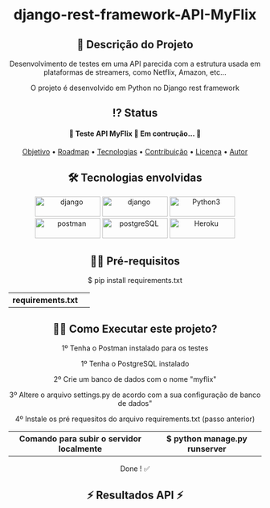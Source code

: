 # 
 <!-- Explicação do projeto -->
<h1 align="center">django-rest-framework-API-MyFlix</h1>
<h2 align="center"> 🧾 Descrição do Projeto</h2>
<p align="center"> Desenvolvimento de testes em uma API parecida com a estrutura usada em plataformas de streamers, como Netflix, Amazon, etc... </p>
<p align="center"> O projeto é desenvolvido em Python no Django rest framework  </p>

 <!-- Status do projeto -->
 <h2 align="center"> ⁉ Status </h2>
<h4 align="center"> 
	 🚧 Teste API MyFlix 🚀 Em contrução...  🚧
</h4>


<!-- Indice -->
<p align="center">
 <a href="#objetivo">Objetivo</a> •
 <a href="#roadmap">Roadmap</a> • 
 <a href="#tecnologias">Tecnologias</a> • 
 <a href="#contribuicao">Contribuição</a> • 
 <a href="#licenc-a">Licença</a> • 
 <a href="#autor">Autor</a>
</p>

<!-- Tecnologias envolvidas -->
<div align="center" class='container'>
	<h2 align="center"> 🛠 Tecnologias envolvidas</h2>
	<div class="box" align="center" display='flex'>
		<a href="https://www.djangoproject.com/" target="_blank" align = "center"> <img src="https://img.shields.io/badge/Django-092E20?style=for-the-badge&logo=django&logoColor=white" alt="django" width="130" height="40"/></a>
		<a href="https://www.django-rest-framework.org/" target="_blank" align = "center"> <img src="https://img.shields.io/badge/DJANGO-REST-ff1709?style=for-the-badge&logo=django&logoColor=white&color=ff1709&labelColor=gray" alt="django" width="130" height="40"/></a>
		<a href="https://www.python.org/" target="_blank" align = "center"> <img src="https://img.shields.io/badge/Python-3776AB?style=for-the-badge&logo=python&logoColor=white" width="130" height="40" alt="Python3" /></a>
		<a href="https://www.postman.com/" target="_blank" align = "center"> <img src="https://img.shields.io/badge/Postman-FF6C37?style=for-the-badge&logo=Postman&logoColor=white" alt="postman" width="130" height="40"/></a>
		<a href="https://www.postgresql.org/" target="_blank" align = "center"> <img src="https://img.shields.io/badge/PostgreSQL-316192?style=for-the-badge&logo=postgresql&logoColor=white" alt="postgreSQL" width="130" height="40"/></a>
		<a href="https://www.heroku.com/" target="_blank" align = "center"> <img src="https://img.shields.io/badge/Heroku-430098?style=for-the-badge&logo=heroku&logoColor=white" alt="Heroku" width="130" height="40"/></a>
	</div>
</div>

<!-- Requirements -->
<div align="center" class='container'>
	<h2 align="center">👨‍💻 Pré-requisitos </h2>
	<p align="center">$ pip install requirements.txt</p>
	<table>
	  <tbody>
	    	<tr>
			<th>requirements.txt</th>
			<th align="center"> </th>
		</tr>
	  </tbody>
	</table>
</div>


<!-- How to execute -->
<div align="center" class='container'>
	<h2 align="center">🏃‍♀️ Como Executar este projeto? </h2>
	<p align="center"> 1º Tenha o Postman instalado para os testes</p>
	<p align="center"> 1º Tenha o PostgreSQL instalado</p>
	<p align="center"> 2º Crie um banco de dados com o nome "myflix"</p>
	<p align="center"> 3º Altere o arquivo settings.py de acordo com a sua configuração de banco de dados"</p>
	<p align="center">4º Instale os pré requesitos do arquivo requirements.txt (passo anterior)</p>
	<table>
	  <tbody>
	    	<tr>
			<th>Comando para subir o servidor localmente </th>
			<th align="center">$ python manage.py runserver </th>
		</tr>
	  </tbody>
	</table>
	<p align="center">Done ! ✅</p>
</div>

<!-- Resultados -->
<!-- Resultado API -->
<div align="center" class='container'>
	<h2 align="center"> ⚡ Resultados API ⚡</h2>
</div>

<!-- Resultados parciais -->
<!--<div align="center" class='result'>
	<h3 align="center"> ➡ Acesso à API - JSON com campos validados, Paginação ⬅</h3>
	<img alt="#result_1" title="#result_1" src="./results_git/result_1.png" width=600" height="400"/>
</div>-->
